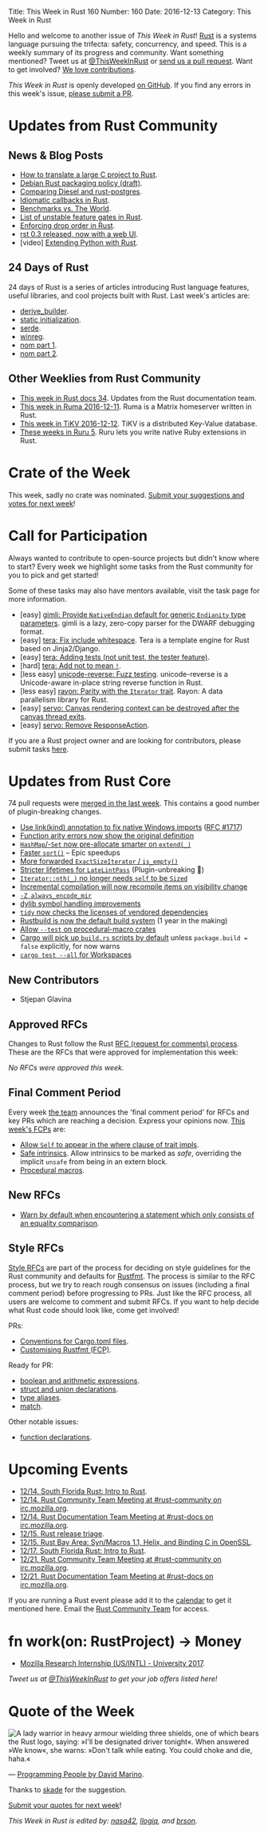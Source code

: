 Title: This Week in Rust 160
Number: 160
Date: 2016-12-13
Category: This Week in Rust

Hello and welcome to another issue of *This Week in Rust*!
[Rust](http://rust-lang.org) is a systems language pursuing the trifecta: safety, concurrency, and speed.
This is a weekly summary of its progress and community.
Want something mentioned? Tweet us at [@ThisWeekInRust](https://twitter.com/ThisWeekInRust) or [send us a pull request](https://github.com/cmr/this-week-in-rust).
Want to get involved? [We love contributions](https://github.com/rust-lang/rust/blob/master/CONTRIBUTING.md).

*This Week in Rust* is openly developed [on GitHub](https://github.com/cmr/this-week-in-rust).
If you find any errors in this week's issue, [please submit a PR](https://github.com/cmr/this-week-in-rust/pulls).


# Updates from Rust Community

## News & Blog Posts

* [How to translate a large C project to Rust](http://jamey.thesharps.us/2016/12/how-to-translate-large-c-project-to-rust.html).
* [Debian Rust packaging policy (draft)](https://internals.rust-lang.org/t/debian-rust-packaging-policy-draft/4453).
* [Comparing Diesel and rust-postgres](https://hackernoon.com/comparing-diesel-and-rust-postgres-97fd8c656fdd).
* [Idiomatic callbacks in Rust](http://stackoverflow.com/a/41081702/265521).
* [Benchmarks vs. The World](https://llogiq.github.io/2016/12/08/hash.html).
* [List of unstable feature gates in Rust](https://bot.tinaun.net/rust/featurelist/).
* [Enforcing drop order in Rust](https://aochagavia.github.io/blog/enforcing-drop-order-in-rust/).
* [rst 0.3 released, now with a web UI](https://vitiral.github.io/2016/11/30/rst-server.html).
* [video] [Extending Python with Rust](https://www.youtube.com/watch?v=-ylbuEzkG4M).

## 24 Days of Rust

24 days of Rust is a series of articles introducing Rust language features, useful libraries, and cool projects built with Rust. Last week's articles are:

* [derive_builder](https://siciarz.net/24-days-rust-derive_builder/).
* [static initialization](https://siciarz.net/24-days-rust-static-initialization/).
* [serde](https://siciarz.net/24-days-rust-serde/).
* [winreg](https://siciarz.net/24-days-rust-winreg/).
* [nom part 1](https://siciarz.net/24-days-rust-nom-part-1/).
* [nom part 2](https://siciarz.net/24-days-rust-nom-part-2/).

## Other Weeklies from Rust Community

* [This week in Rust docs 34](https://guillaumegomez.github.io/this-week-in-rust-docs/blog/this-week-in-rust-docs-34). Updates from the Rust documentation team.
* [This week in Ruma 2016-12-11](https://www.ruma.io/news/this-week-in-ruma-2016-12-11/). Ruma is a Matrix homeserver written in Rust.
* [This week in TiKV 2016-12-12](http://weekly.pingcap.com/2016/12/12/tidb-weekly/#weekly-update-in-tikv). TiKV is a distributed Key-Value database.
* [These weeks in Ruru 5](http://this-week-in-ruru.org/2016/12/10/these-weeks-in-ruru-5/). Ruru lets you write native Ruby extensions in Rust.

# Crate of the Week

This week, sadly no crate was nominated. [Submit your suggestions and votes for next week][submit_crate]!

[submit_crate]: https://users.rust-lang.org/t/crate-of-the-week/2704

# Call for Participation

Always wanted to contribute to open-source projects but didn't know where to start?
Every week we highlight some tasks from the Rust community for you to pick and get started!

Some of these tasks may also have mentors available, visit the task page for more information.

* [easy] [gimli: Provide `NativeEndian` default for generic `Endianity` type parameters](https://github.com/gimli-rs/gimli/issues/163). gimli is a lazy, zero-copy parser for the DWARF debugging format.
* [easy] [tera: Fix include whitespace](https://github.com/Keats/tera/issues/72). Tera is a template engine for Rust based on Jinja2/Django.
* [easy] [tera: Adding tests (not unit test, the tester feature)](https://github.com/Keats/tera/issues/62).
* [hard] [tera: Add not to mean `!`](https://github.com/Keats/tera/issues/39).
* [less easy] [unicode-reverse: Fuzz testing](https://github.com/mbrubeck/unicode-reverse/issues/2). unicode-reverse is a Unicode-aware in-place string reverse function in Rust.
* [less easy] [rayon: Parity with the `Iterator` trait](https://github.com/nikomatsakis/rayon/milestone/2). Rayon: A data parallelism library for Rust.
* [easy] [servo: Canvas rendering context can be destroyed after the canvas thread exits](https://github.com/servo/servo/issues/14002).
* [easy] [servo: Remove ResponseAction](https://github.com/servo/servo/issues/13717).

If you are a Rust project owner and are looking for contributors, please submit tasks [here][guidelines].

[guidelines]: https://users.rust-lang.org/t/twir-call-for-participation/4821

# Updates from Rust Core

74 pull requests were [merged in the last week][merged]. This contains a good number of plugin-breaking changes.

[merged]: https://github.com/issues?q=is%3Apr+org%3Arust-lang+is%3Amerged+merged%3A2016-12-05..2016-12-12

* [Use link(kind) annotation to fix native Windows imports](https://github.com/rust-lang/rust/pull/37973) ([RFC #1717](https://github.com/rust-lang/rfcs/blob/master/text/1717-dllimport.md))
* [Function arity errors now show the original definition](https://github.com/rust-lang/rust/pull/38121)
* [`HashMap`/-`Set` now pre-allocate smarter on `extend(_)`](https://github.com/rust-lang/rust/pull/38017)
* [Faster `sort()`](https://github.com/rust-lang/rust/pull/38192) – Epic speedups
* [More forwarded `ExactSizeIterator` / `is_empty()`](https://github.com/rust-lang/rust/pull/38149)
* [Stricter lifetimes for `LateLintPass`](https://github.com/rust-lang/rust/pull/38191) (Plugin-unbreaking 🙂)
* [`Iterator::nth(_)` no longer needs `self` to be `Sized`](https://github.com/rust-lang/rust/pull/38134)
* [Incremental compilation will now recompile items on visibility change](https://github.com/rust-lang/rust/pull/38272)
* [`-Z always_encode_mir`](https://github.com/rust-lang/rust/pull/38217)
* [dylib symbol handling improvements](https://github.com/rust-lang/rust/pull/38117)
* [`tidy` now checks the licenses of vendored dependencies](https://github.com/rust-lang/rust/pull/38291)
* [Rustbuild is now the default build system](https://github.com/rust-lang/rust/pull/37817) (1 year in the making)
* [Allow `--test` on procedural-macro crates](https://github.com/rust-lang/rust/pull/38107)
* [Cargo will pick up `build.rs` scripts by default](https://github.com/rust-lang/cargo/pull/3361) unless `package.build = false` explicitly, for now warns
* [`cargo test --all` for Workspaces](https://github.com/rust-lang/cargo/pull/3221)

## New Contributors

* Stjepan Glavina

## Approved RFCs

Changes to Rust follow the Rust [RFC (request for comments)
process](https://github.com/rust-lang/rfcs#rust-rfcs). These
are the RFCs that were approved for implementation this week:

*No RFCs were approved this week.*

## Final Comment Period

Every week [the team](https://www.rust-lang.org/team.html) announces the
'final comment period' for RFCs and key PRs which are reaching a
decision. Express your opinions now. [This week's FCPs][fcp] are:

[fcp]: https://github.com/rust-lang/rfcs/labels/final-comment-period

* [Allow `Self` to appear in the where clause of trait impls](https://github.com/rust-lang/rfcs/pull/1647).
* [Safe intrinsics](https://github.com/rust-lang/rfcs/pull/1248). Allow intrinsics to be marked as _safe_, overriding the implicit `unsafe` from being in an extern block.
* [Procedural macros](https://github.com/rust-lang/rfcs/pull/1566).

## New RFCs

* [Warn by default when encountering a statement which only consists of an equality comparison](https://github.com/rust-lang/rfcs/pull/1812).

## Style RFCs

[Style RFCs](https://github.com/rust-lang-nursery/fmt-rfcs) are part of the process for deciding on style guidelines for the Rust community and defaults for [Rustfmt](https://github.com/rust-lang-nursery/rustfmt). The process is similar to the RFC process, but we try to reach rough consensus on issues (including a final comment period) before progressing to PRs. Just like the RFC process, all users are welcome to comment and submit RFCs. If you want to help decide what Rust code should look like, come get involved!

PRs:

* [Conventions for Cargo.toml files](https://github.com/rust-lang-nursery/fmt-rfcs/pull/41).
* [Customising Rustfmt (FCP)](https://github.com/rust-lang-nursery/fmt-rfcs/pull/33).

Ready for PR:

* [boolean and arithmetic expressions](https://github.com/rust-lang-nursery/fmt-rfcs/issues/18).
* [struct and union declarations](https://github.com/rust-lang-nursery/fmt-rfcs/issues/30).
* [type aliases](https://github.com/rust-lang-nursery/fmt-rfcs/issues/32).
* [match](https://github.com/rust-lang-nursery/fmt-rfcs/issues/34).

Other notable issues:

* [function declarations](https://github.com/rust-lang-nursery/fmt-rfcs/issues/39).

# Upcoming Events

* [12/14. South Florida Rust: Intro to Rust](https://www.meetup.com/South-Florida-Rust-Meetup/events/235596291/).
* [12/14. Rust Community Team Meeting at #rust-community on irc.mozilla.org](https://chat.mibbit.com/?server=irc.mozilla.org&channel=%23rust-community).
* [12/14. Rust Documentation Team Meeting at #rust-docs on irc.mozilla.org](https://chat.mibbit.com/?server=irc.mozilla.org&channel=%23rust-docs).
* [12/15. Rust release triage](https://internals.rust-lang.org/t/release-cycle-triage-proposal/3544).
* [12/15. Rust Bay Area: Syn/Macros 1.1, Helix, and Binding C in OpenSSL](https://www.meetup.com/Rust-Bay-Area/events/235285192/).
* [12/17. South Florida Rust: Intro to Rust](https://www.meetup.com/South-Florida-Rust-Meetup/events/235596339/).
* [12/21. Rust Community Team Meeting at #rust-community on irc.mozilla.org](https://chat.mibbit.com/?server=irc.mozilla.org&channel=%23rust-community).
* [12/21. Rust Documentation Team Meeting at #rust-docs on irc.mozilla.org](https://chat.mibbit.com/?server=irc.mozilla.org&channel=%23rust-docs).

If you are running a Rust event please add it to the [calendar] to get
it mentioned here. Email the [Rust Community Team][community] for access.

[calendar]: https://www.google.com/calendar/embed?src=apd9vmbc22egenmtu5l6c5jbfc%40group.calendar.google.com
[community]: mailto:community-team@rust-lang.org

# fn work(on: RustProject) -> Money

* [Mozilla Research Internship (US/INTL) - University 2017](https://careers.mozilla.org/position/gh/503816).

*Tweet us at [@ThisWeekInRust](https://twitter.com/ThisWeekInRust) to get your job offers listed here!*

# Quote of the Week

<img src="https://this-week-in-rust.github.io/images/programming-people-rust.png" alt="A lady warrior in heavy armour wielding three shields, one of which bears the Rust logo, saying: »I'll be designated driver tonight«. When answered »We know«, she warns: »Don't talk while eating. You could choke and die, haha.«">

— [Programming People by David Marino](http://leftoversalad.com/c/015_programmingpeople/).

Thanks to [skade](https://users.rust-lang.org/users/skade) for the suggestion.

[Submit your quotes for next week][submit]!

[submit]: http://users.rust-lang.org/t/twir-quote-of-the-week/328

*This Week in Rust is edited by: [nasa42](https://github.com/nasa42), [llogiq](https://github.com/llogiq), and [brson](https://github.com/brson).*
